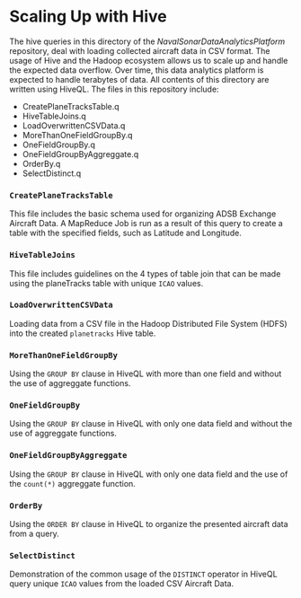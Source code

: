 # Scaling Up with Hive

The hive queries in this directory of the _NavalSonarDataAnalyticsPlatform_ repository, deal with loading collected aircraft data in CSV format. The usage of Hive and the Hadoop ecosystem allows us to scale up and handle the expected data overflow. Over time, this data analytics platform is expected to handle terabytes of data. All contents of this directory are written using HiveQL.
The files in this repository include: 
+ CreatePlaneTracksTable.q
+ HiveTableJoins.q
+ LoadOverwrittenCSVData.q
+ MoreThanOneFieldGroupBy.q
+ OneFieldGroupBy.q
+ OneFieldGroupByAggreggate.q
+ OrderBy.q
+ SelectDistinct.q

### ```CreatePlaneTracksTable```

This file includes the basic schema used for organizing ADSB Exchange Aircraft Data. A MapReduce Job is run as a result of this query to create a table with the specified fields, such as Latitude and Longitude.

### ```HiveTableJoins```

This file includes guidelines on the 4 types of table join that can be made using the planeTracks table with unique `ICAO` values.

### ```LoadOverwrittenCSVData```
Loading data from a CSV file in the Hadoop Distributed File System (HDFS) into the created `planetracks` Hive table.

### ```MoreThanOneFieldGroupBy```
Using the `GROUP BY` clause in HiveQL with more than one field and without the use of aggreggate functions.

### ```OneFieldGroupBy```

Using the `GROUP BY` clause in HiveQL with only one data field and without the use of aggreggate functions.

### ```OneFieldGroupByAggreggate```

Using the `GROUP BY` clause in HiveQL with only one data field and the use of the `count(*)` aggreggate function.

### ```OrderBy```
Using the `ORDER BY` clause in HiveQL to organize the presented aircraft data from a query.

### ```SelectDistinct```
Demonstration of the common usage of the `DISTINCT` operator in HiveQL query unique `ICAO` values from the loaded CSV Aircraft Data.
